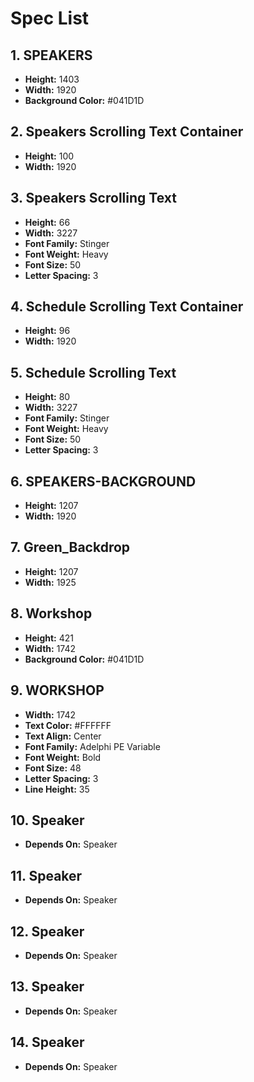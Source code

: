 # Spec List

## 1. SPEAKERS
- **Height:** 1403  
- **Width:** 1920  
- **Background Color:** #041D1D  

## 2. Speakers Scrolling Text Container
- **Height:** 100  
- **Width:** 1920  

## 3. Speakers Scrolling Text
- **Height:** 66  
- **Width:** 3227  
- **Font Family:** Stinger  
- **Font Weight:** Heavy  
- **Font Size:** 50  
- **Letter Spacing:** 3  

## 4. Schedule Scrolling Text Container
- **Height:** 96  
- **Width:** 1920  

## 5. Schedule Scrolling Text
- **Height:** 80  
- **Width:** 3227  
- **Font Family:** Stinger  
- **Font Weight:** Heavy  
- **Font Size:** 50  
- **Letter Spacing:** 3  

## 6. SPEAKERS-BACKGROUND
- **Height:** 1207  
- **Width:** 1920  

## 7. Green_Backdrop
- **Height:** 1207  
- **Width:** 1925  

## 8. Workshop
- **Height:** 421  
- **Width:** 1742  
- **Background Color:** #041D1D  

## 9. WORKSHOP
- **Width:** 1742  
- **Text Color:** #FFFFFF  
- **Text Align:** Center  
- **Font Family:** Adelphi PE Variable  
- **Font Weight:** Bold  
- **Font Size:** 48  
- **Letter Spacing:** 3  
- **Line Height:** 35  

## 10. Speaker
- **Depends On:** Speaker  

## 11. Speaker
- **Depends On:** Speaker  

## 12. Speaker
- **Depends On:** Speaker  

## 13. Speaker
- **Depends On:** Speaker  

## 14. Speaker
- **Depends On:** Speaker  
